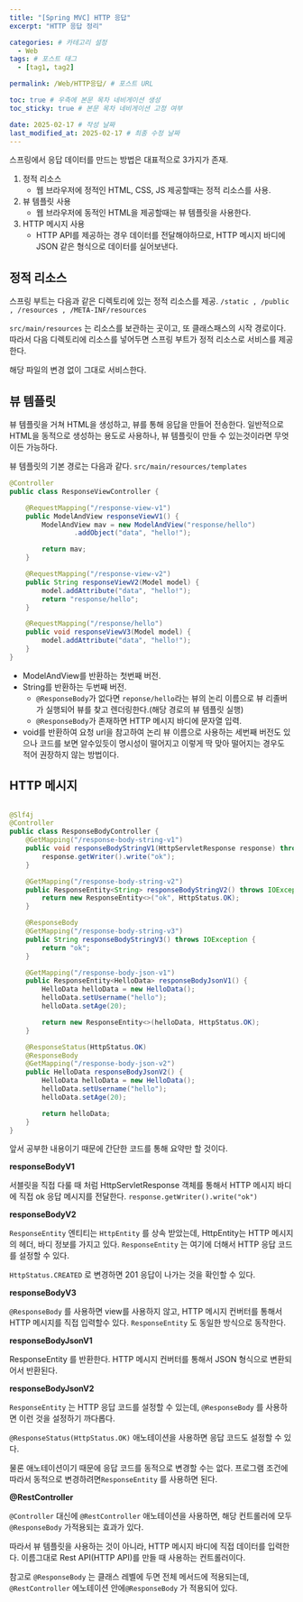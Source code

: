 ```yaml
---
title: "[Spring MVC] HTTP 응답"
excerpt: "HTTP 응답 정리"

categories: # 카테고리 설정
  - Web
tags: # 포스트 태그
  - [tag1, tag2]

permalink: /Web/HTTP응답/ # 포스트 URL

toc: true # 우측에 본문 목차 네비게이션 생성
toc_sticky: true # 본문 목차 네비게이션 고정 여부

date: 2025-02-17 # 작성 날짜
last_modified_at: 2025-02-17 # 최종 수정 날짜
---
```


스프링에서 응답 데이터를 만드는 방법은 대표적으로 3가지가 존재.

1. 정적 리소스
	- 웹 브라우저에 정적인 HTML, CSS, JS 제공할때는 정적 리소스를 사용.
2. 뷰 템플릿 사용
	- 웹 브라우저에 동적인 HTML을 제공할때는 뷰 템플릿을 사용한다.
3. HTTP 메시지 사용
	- HTTP API를 제공하는 경우 데이터를 전달해야하므로, HTTP 메시지 바디에 JSON 같은 형식으로 데이터를 실어보낸다.
    
## 정적 리소스
스프링 부트는 다음과 같은 디렉토리에 있는 정적 리소스를 제공.
`/static , /public , /resources , /META-INF/resources`

`src/main/resources` 는 리소스를 보관하는 곳이고, 또 클래스패스의 시작 경로이다.
따라서 다음 디렉토리에 리소스를 넣어두면 스프링 부트가 정적 리소스로 서비스를 제공한다.

해당 파일의 변경 없이 그대로 서비스한다.

## 뷰 템플릿

뷰 템플릿을 거쳐 HTML을 생성하고, 뷰를 통해 응답을 만들어 전송한다.
일반적으로 HTML을 동적으로 생성하는 용도로 사용하나, 뷰 템플릿이 만들 수 있는것이라면 무엇이든 가능하다.

뷰 템플릿의 기본 경로는 다음과 같다. `src/main/resources/templates`

```java
@Controller
public class ResponseViewController {

    @RequestMapping("/response-view-v1")
    public ModelAndView responseViewV1() {
        ModelAndView mav = new ModelAndView("response/hello")
                .addObject("data", "hello!");

        return mav;
    }

    @RequestMapping("/response-view-v2")
    public String responseViewV2(Model model) {
        model.addAttribute("data", "hello!");
        return "response/hello";
    }

    @RequestMapping("/response/hello")
    public void responseViewV3(Model model) {
        model.addAttribute("data", "hello!");
    }
}
```

- ModelAndView를 반환하는 첫번째 버전.
- String를 반환하는 두번째 버전.
	- `@ResponseBody`가 없다면 `reponse/hello`라는 뷰의 논리 이름으로 뷰 리졸버가 실행되어 뷰를 찾고 렌더링한다.(해당 경로의 뷰 템플릿 실행)
 	- `@ResponseBody`가 존재하면 HTTP 메시지 바디에 문자열 입력.
- void를 반환하여 요청 url을 참고하여 논리 뷰 이름으로 사용하는 세번째 버전도 있으나 코드를 보면 알수있듯이 명시성이 떨어지고 이렇게 딱 맞아 떨어지는 경우도 적어 권장하지 않는 방법이다.

## HTTP 메시지

```java

@Slf4j
@Controller
public class ResponseBodyController {
    @GetMapping("/response-body-string-v1")
    public void responseBodyStringV1(HttpServletResponse response) throws IOException {
        response.getWriter().write("ok");
    }

    @GetMapping("/response-body-string-v2")
    public ResponseEntity<String> responseBodyStringV2() throws IOException {
        return new ResponseEntity<>("ok", HttpStatus.OK);
    }

    @ResponseBody
    @GetMapping("/response-body-string-v3")
    public String responseBodyStringV3() throws IOException {
        return "ok";
    }

    @GetMapping("/response-body-json-v1")
    public ResponseEntity<HelloData> responseBodyJsonV1() {
        HelloData helloData = new HelloData();
        helloData.setUsername("hello");
        helloData.setAge(20);

        return new ResponseEntity<>(helloData, HttpStatus.OK);
    }

    @ResponseStatus(HttpStatus.OK)
    @ResponseBody
    @GetMapping("/response-body-json-v2")
    public HelloData responseBodyJsonV2() {
        HelloData helloData = new HelloData();
        helloData.setUsername("hello");
        helloData.setAge(20);

        return helloData;
    }
}
```

앞서 공부한 내용이기 때문에 간단한 코드를 통해 요약만 할 것이다.

**responseBodyV1**

서블릿을 직접 다룰 때 처럼 HttpServletResponse 객체를 통해서 HTTP 메시지 바디에 직접 ok 응답 메시지를 전달한다.
`response.getWriter().write("ok")`

**responseBodyV2**

`ResponseEntity` 엔티티는 `HttpEntity` 를 상속 받았는데, HttpEntity는 HTTP 메시지의 헤더, 바디 정보를 가지고 있다. `ResponseEntity` 는 여기에 더해서 HTTP 응답 코드를 설정할 수 있다.

`HttpStatus.CREATED` 로 변경하면 201 응답이 나가는 것을 확인할 수 있다.

**responseBodyV3**

`@ResponseBody` 를 사용하면 view를 사용하지 않고, HTTP 메시지 컨버터를 통해서 HTTP 메시지를 직접 입력할수 있다. `ResponseEntity` 도 동일한 방식으로 동작한다.

**responseBodyJsonV1**

ResponseEntity 를 반환한다. HTTP 메시지 컨버터를 통해서 JSON 형식으로 변환되어서 반환된다.

**responseBodyJsonV2**

`ResponseEntity` 는 HTTP 응답 코드를 설정할 수 있는데, `@ResponseBody` 를 사용하면 이런 것을 설정하기 까다롭다.

`@ResponseStatus(HttpStatus.OK)` 애노테이션을 사용하면 응답 코드도 설정할 수 있다.

물론 애노테이션이기 때문에 응답 코드를 동적으로 변경할 수는 없다. 프로그램 조건에 따라서 동적으로 변경하려면`ResponseEntity` 를 사용하면 된다.

**@RestController**

`@Controller` 대신에 `@RestController` 애노테이션을 사용하면, 해당 컨트롤러에 모두 `@ResponseBody` 가적용되는 효과가 있다. 

따라서 뷰 템플릿을 사용하는 것이 아니라, HTTP 메시지 바디에 직접 데이터를 입력한다. 이름그대로 Rest API(HTTP API)를 만들 때 사용하는 컨트롤러이다.

참고로 `@ResponseBody` 는 클래스 레벨에 두면 전체 메서드에 적용되는데, `@RestController` 에노테이션 안에`@ResponseBody` 가 적용되어 있다.